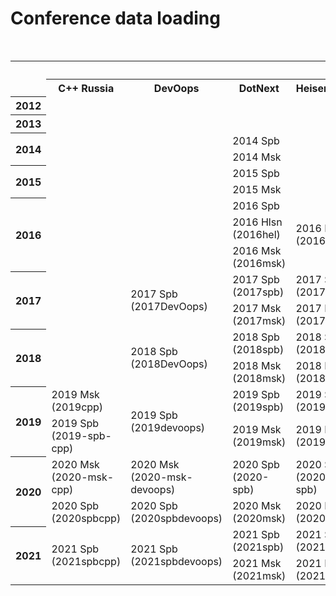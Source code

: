 # Conference data loading

<table>
    <caption>Conferences, meetups and their tags in <i>Contentful</i> spaces</caption>
    <tr>
        <th rowspan="2"></th>
        <th colspan="14">Conferences</th>
        <th colspan="3">Meetups</th>
    </tr>
    <tr>
        <th>C++ Russia</th>
        <th>DevOops</th>
        <th>DotNext</th>
        <th>Heisenbug</th>
        <th>HolyJS</th>
        <th>Hydra</th>
        <th>JBreak</th>
        <th>JPoint</th>
        <th>Joker</th>
        <th>Mobius</th>
        <th>SPTDC</th>
        <th>SmartData</th>
        <th>TechTrain</th>
        <th>VideoTech</th>
        <th>JUG.ru</th>
        <th>JUG.MSK</th>
        <th>JUGNsk</th>
    </tr>
    <tr>
        <th>2012</th>
        <td></td>
        <td></td>
        <td></td>
        <td></td>
        <td></td>
        <td></td>
        <td></td>
        <td></td>
        <td></td>
        <td></td>
        <td></td>
        <td></td>
        <td></td>
        <td></td>
        <td>2012</td>
        <td>2012</td>
        <td></td>
    </tr>
    <tr>
        <th>2013</th>
        <td></td>
        <td></td>
        <td></td>
        <td></td>
        <td></td>
        <td></td>
        <td></td>
        <td>2013</td>
        <td>2013</td>
        <td></td>
        <td></td>
        <td></td>
        <td></td>
        <td></td>
        <td>2013</td>
        <td>2013</td>
        <td></td>
    </tr>
    <tr>
        <th rowspan="2">2014</th>
        <td rowspan="2"></td>
        <td rowspan="2"></td>
        <td>2014&nbsp;Spb</td>
        <td rowspan="2"></td>
        <td rowspan="2"></td>
        <td rowspan="2"></td>
        <td rowspan="2"></td>
        <td rowspan="2">2014</td>
        <td rowspan="2">2014</td>
        <td rowspan="2">2014&nbsp;Spb</td>
        <td rowspan="2"></td>
        <td rowspan="2"></td>
        <td rowspan="2"></td>
        <td rowspan="2"></td>
        <td rowspan="2">2014</td>
        <td rowspan="2">2014</td>
        <td rowspan="2"></td>
    </tr>
    <tr>
        <td>2014&nbsp;Msk</td>
    </tr>
    <tr>
        <th rowspan="2">2015</th>
        <td rowspan="2"></td>
        <td rowspan="2"></td>
        <td>2015&nbsp;Spb</td>
        <td rowspan="2"></td>
        <td rowspan="2"></td>
        <td rowspan="2"></td>
        <td rowspan="2"></td>
        <td rowspan="2">2015</td>
        <td rowspan="2">2015</td>
        <td rowspan="2">2015&nbsp;Spb</td>
        <td rowspan="2"></td>
        <td rowspan="2"></td>
        <td rowspan="2"></td>
        <td rowspan="2"></td>
        <td rowspan="2">2015</td>
        <td rowspan="2">2015</td>
        <td rowspan="2"></td>
    </tr>
    <tr>
        <td>2015&nbsp;Msk</td>
    </tr>
    <tr>
        <th rowspan="3">2016</th>
        <td rowspan="3"></td>
        <td rowspan="3"></td>
        <td>2016&nbsp;Spb</td>
        <td rowspan="3">2016&nbsp;Msk<br>(2016msk)</td>
        <td>2016&nbsp;Spb</td>
        <td rowspan="3"></td>
        <td rowspan="3">2016</td>
        <td rowspan="3">2016</td>
        <td rowspan="3">2016<br>(2016Joker)</td>
        <td rowspan="3">2016&nbsp;Spb</td>
        <td rowspan="3"></td>
        <td rowspan="3"></td>
        <td rowspan="3"></td>
        <td rowspan="3"></td>
        <td rowspan="3">2016</td>
        <td rowspan="3">2016</td>
        <td rowspan="3"></td>
    </tr>
    <tr>
        <td>2016&nbsp;Hlsn<br>(2016hel)</td>
        <td rowspan="2">2016&nbsp;Msk<br>(2016msk)</td>
    </tr>
    <tr>
        <td>2016&nbsp;Msk<br>(2016msk)</td>
    </tr>
    <tr>
        <th rowspan="2">2017</th>
        <td rowspan="2"></td>
        <td rowspan="2">2017&nbsp;Spb<br>(2017DevOops)</td>
        <td>2017&nbsp;Spb<br>(2017spb)</td>
        <td>2017&nbsp;Spb<br>(2017spb)</td>
        <td>2017&nbsp;Spb<br>(2017spb)</td>
        <td rowspan="2"></td>
        <td rowspan="2">2017<br>(2017JBreak)</td>
        <td rowspan="2">2017<br>(2017JPoint)</td>
        <td rowspan="2">2017<br>(2017Joker)</td>
        <td>2017&nbsp;Spb<br>(2017spb)</td>
        <td rowspan="2"></td>
        <td rowspan="2">2017<br>(2017smartdata)</td>
        <td rowspan="2"></td>
        <td rowspan="2"></td>
        <td rowspan="2">2017</td>
        <td rowspan="2">2017</td>
        <td rowspan="2"></td>
    </tr>
    <tr>
        <td>2017&nbsp;Msk<br>(2017msk)</td>
        <td>2017&nbsp;Msk<br>(2017msk)</td>
        <td>2017&nbsp;Msk<br>(2017msk)</td>
        <td>2017&nbsp;Msk<br>(2017msk)</td>
    </tr>
    <tr>
        <th rowspan="2">2018</th>
        <td rowspan="2"></td>
        <td rowspan="2">2018&nbsp;Spb<br>(2018DevOops)</td>
        <td>2018&nbsp;Spb<br>(2018spb)</td>
        <td>2018&nbsp;Spb<br>(2018spb)</td>
        <td>2018&nbsp;Spb<br>(2018spb)</td>
        <td rowspan="2"></td>
        <td rowspan="2">2018<br>(2018JBreak)</td>
        <td rowspan="2">2018<br>(2018JPoint)</td>
        <td rowspan="2">2018<br>(2018Joker)</td>
        <td>2018&nbsp;Spb<br>(2018spb)</td>
        <td rowspan="2"></td>
        <td rowspan="2"></td>
        <td rowspan="2">2018<br>(2018tt)</td>
        <td rowspan="2"></td>
        <td rowspan="2">2018</td>
        <td rowspan="2">2018</td>
        <td rowspan="2">2018</td>
    </tr>
    <tr>
        <td>2018&nbsp;Msk<br>(2018msk)</td>
        <td>2018&nbsp;Msk<br>(2018msk)</td>
        <td>2018&nbsp;Msk<br>(2018msk)</td>
        <td>2018&nbsp;Msk<br>(2018msk)</td>
    </tr>
    <tr>
        <th rowspan="2">2019</th>
        <td>2019&nbsp;Msk<br>(2019cpp)</td>
        <td rowspan="2">2019&nbsp;Spb<br>(2019devoops)</td>
        <td>2019&nbsp;Spb<br>(2019spb)</td>
        <td>2019&nbsp;Spb<br>(2019spb)</td>
        <td>2019&nbsp;Spb<br>(2019spb)</td>
        <td rowspan="2">2019<br>(2019hydra)</td>
        <td rowspan="2"></td>
        <td rowspan="2">2019<br>(2019jpoint)</td>
        <td rowspan="2">2019<br>(2019joker)</td>
        <td>2019&nbsp;Spb<br>(2019spb)</td>
        <td rowspan="2">2019<br>(2019sptdc)</td>
        <td rowspan="2"></td>
        <td rowspan="2">2019<br>(2019tt)</td>
        <td rowspan="2"></td>
        <td rowspan="2">2019</td>
        <td rowspan="2">2019</td>
        <td rowspan="2">2019</td>
    </tr>
    <tr>
        <td>2019&nbsp;Spb<br>(2019-spb-cpp)</td>
        <td>2019&nbsp;Msk<br>(2019msk)</td>
        <td>2019&nbsp;Msk<br>(2019msk)</td>
        <td>2019&nbsp;Msk<br>(2019msk)</td>
        <td>2019&nbsp;Msk<br>(2019msk)</td>
    </tr>
    <tr>
        <th rowspan="2">2020</th>
        <td>2020&nbsp;Msk<br>(2020-msk-cpp)</td>
        <td>2020&nbsp;Msk<br>(2020-msk-devoops)</td>
        <td>2020&nbsp;Spb<br>(2020-spb)</td>
        <td>2020&nbsp;Spb<br>(2020-spb)</td>
        <td>2020&nbsp;Spb<br>(2020-spb)</td>
        <td rowspan="2">2020<br>(2020-msk-hydra)</td>
        <td rowspan="2"></td>
        <td rowspan="2">2020<br>(2020-jpoint)</td>
        <td rowspan="2">2020<br>(2020joker)</td>
        <td>2020&nbsp;Spb<br>(2020-spb)</td>
        <td rowspan="2">2020<br>(2020-msk-sptdc)</td>
        <td rowspan="2">2020<br>(2020spbsmartdata)</td>
        <td>2020&nbsp;Summer<br>(2020-spb-tt)</td>
        <td rowspan="2"></td>
        <td rowspan="2">2020</td>
        <td rowspan="2"></td>
        <td rowspan="2">2020</td>
    </tr>
    <tr>
        <td>2020&nbsp;Spb<br>(2020spbcpp)</td>
        <td>2020&nbsp;Spb<br>(2020spbdevoops)</td>
        <td>2020&nbsp;Msk<br>(2020msk)</td>
        <td>2020&nbsp;Msk<br>(2020msk)</td>
        <td>2020&nbsp;Msk<br>(2020msk)</td>
        <td>2020&nbsp;Msk<br>(2020msk)</td>
        <td>2020&nbsp;Autumn<br>(2020techtrainautumn)</td>
    </tr>
    <tr>
        <th rowspan="2">2021</th>
        <td rowspan="2">2021 Spb<br>(2021spbcpp)</td>
        <td rowspan="2">2021 Spb<br>(2021spbdevoops)</td>
        <td>2021 Spb<br>(2021spb)</td>
        <td>2021 Spb<br>(2021spb)</td>
        <td>2021 Spb<br>(2021spb)</td>
        <td rowspan="2">2021<br>(2021hydra)</td>
        <td rowspan="2"></td>
        <td rowspan="2">2021<br>(2021jpoint)</td>
        <td rowspan="2">2021<br>(2021joker)</td>
        <td>2021 Spb<br>(2021spb)</td>
        <td rowspan="2"></td>
        <td rowspan="2">2021<br>(2021spbsmartdata)</td>
        <td>2021 Spring<br>(2021marchtt)</td>
        <td rowspan="2">2021<br>(2021videotech)</td>
        <td rowspan="2">2021</td>
        <td rowspan="2"></td>
        <td rowspan="2">2021</td>
    </tr>
    <tr>
        <td>2021 Msk<br>(2021msk)</td>
        <td>2021 Msk<br>(2021msk)</td>
        <td>2021 Msk<br>(2021msk)</td>
        <td>2021 Msk<br>(2021msk)</td>
        <td>2021 Autumn<br>(2021autumntt)</td>
    </tr>
</table>
